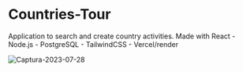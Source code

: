 # Countries-Tour

Application to search and create country activities. Made with React - Node.js - PostgreSQL - TailwindCSS - Vercel/render

![Captura-2023-07-28 ](https://res.cloudinary.com/demf45vva/image/upload/v1690556832/Captura_countries_bruwuk.jpg)
